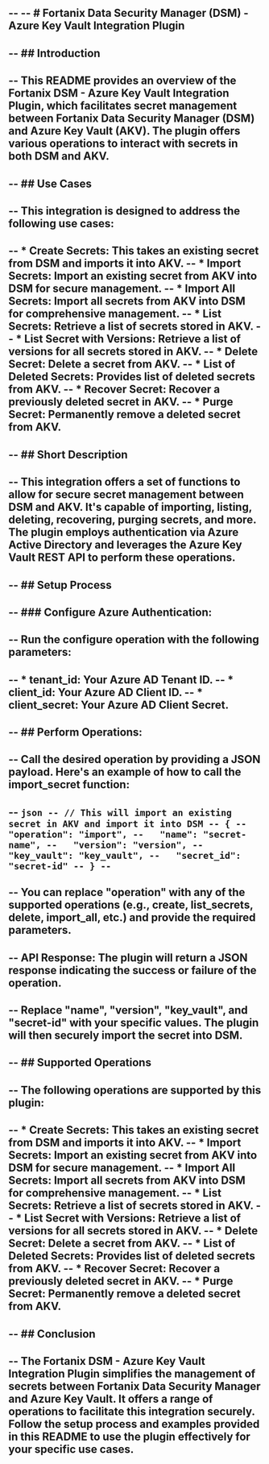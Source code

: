 -- 
-- # Fortanix Data Security Manager (DSM) - Azure Key Vault Integration Plugin
-- 
-- ## Introduction
-- 
-- This README provides an overview of the Fortanix DSM - Azure Key Vault Integration Plugin, which facilitates secret management between Fortanix Data Security Manager (DSM) and Azure Key Vault (AKV). The plugin offers various operations to interact with secrets in both DSM and AKV.
-- 
-- ## Use Cases
-- 
-- This integration is designed to address the following use cases:
-- 
-- * Create Secrets: This takes an existing secret from DSM and imports it into AKV.
-- * Import Secrets: Import an existing secret from AKV into DSM for secure management.
-- * Import All Secrets: Import all secrets from AKV into DSM for comprehensive management.
-- * List Secrets: Retrieve a list of secrets stored in AKV.
-- * List Secret with Versions: Retrieve a list of versions for all secrets stored in AKV.
-- * Delete Secret: Delete a secret from AKV.
-- * List of Deleted Secrets: Provides list of deleted secrets from AKV.
-- * Recover Secret: Recover a previously deleted secret in AKV.
-- * Purge Secret: Permanently remove a deleted secret from AKV.
-- 
-- ## Short Description
-- 
-- This integration offers a set of functions to allow for secure secret management between DSM and AKV. It's capable of importing, listing, deleting, recovering, purging secrets, and more. The plugin employs authentication via Azure Active Directory and leverages the Azure Key Vault REST API to perform these operations.
-- 
-- ## Setup Process
-- 
-- ### Configure Azure Authentication:
-- 
-- Run the configure operation with the following parameters:
-- 
-- * tenant_id: Your Azure AD Tenant ID.
-- * client_id: Your Azure AD Client ID.
-- * client_secret: Your Azure AD Client Secret.
-- 
-- ## Perform Operations:
-- 
-- Call the desired operation by providing a JSON payload. Here's an example of how to call the import_secret function:
-- 
-- ```json
-- // This will import an existing secret in AKV and import it into DSM
-- {
--   "operation": "import",
--   "name": "secret-name",
--   "version": "version",
--   "key_vault": "key_vault",
--   "secret_id": "secret-id"
-- }
-- ```
-- 
-- You can replace "operation" with any of the supported operations (e.g., create, list_secrets, delete, import_all, etc.) and provide the required parameters.
-- 
-- API Response: The plugin will return a JSON response indicating the success or failure of the operation.
-- 
-- Replace "name", "version", "key_vault", and "secret-id" with your specific values. The plugin will then securely import the secret into DSM.
-- 
-- ## Supported Operations
-- 
-- The following operations are supported by this plugin:
-- 
-- * Create Secrets: This takes an existing secret from DSM and imports it into AKV.
-- * Import Secrets: Import an existing secret from AKV into DSM for secure management.
-- * Import All Secrets: Import all secrets from AKV into DSM for comprehensive management.
-- * List Secrets: Retrieve a list of secrets stored in AKV.
-- * List Secret with Versions: Retrieve a list of versions for all secrets stored in AKV.
-- * Delete Secret: Delete a secret from AKV.
-- * List of Deleted Secrets: Provides list of deleted secrets from AKV.
-- * Recover Secret: Recover a previously deleted secret in AKV.
-- * Purge Secret: Permanently remove a deleted secret from AKV.
-- 
-- ## Conclusion
-- 
-- The Fortanix DSM - Azure Key Vault Integration Plugin simplifies the management of secrets between Fortanix Data Security Manager and Azure Key Vault. It offers a range of operations to facilitate this integration securely. Follow the setup process and examples provided in this README to use the plugin effectively for your specific use cases.
-- 
